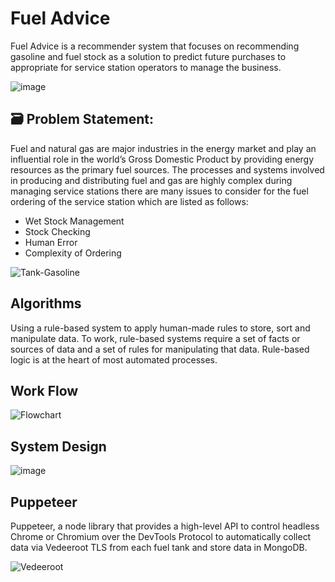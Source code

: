 
# Fuel Advice

Fuel Advice is a recommender system that focuses on recommending gasoline and fuel stock as a solution to predict future purchases to appropriate 
for service station operators to manage the business.

![image](https://user-images.githubusercontent.com/74519762/204438750-320b055a-3664-4c2f-8bef-80e43dd3a56a.png)


## 🗃️ Problem Statement: 
Fuel and natural gas are major industries in the energy market and play an influential role in the world’s Gross Domestic Product by providing energy resources as the primary fuel sources. The processes and systems involved in producing and distributing fuel and gas are highly complex during managing service stations there are many issues to consider for the fuel ordering of the service station which are listed as follows:

  - Wet Stock Management
  - Stock Checking
  - Human Error
  - Complexity of Ordering
  
  ![Tank-Gasoline](https://user-images.githubusercontent.com/74519762/218240203-87de20ad-6468-47a4-addd-6d1272093eb5.png)

## Algorithms  
Using a rule-based system to apply human-made rules to store, sort and manipulate data. To work, rule-based systems require a set of facts or sources of data and a set of rules for manipulating that data. Rule-based logic is at the heart of most automated processes.

## Work Flow
![Flowchart](https://user-images.githubusercontent.com/74519762/210126466-84e1929d-46da-4973-9196-b615b351c281.PNG)

## System Design
![image](https://user-images.githubusercontent.com/74519762/218239798-926384a6-6459-4630-b124-48ceb9a7a795.png)

## Puppeteer
Puppeteer, a node library that provides a high-level API to control headless Chrome or Chromium over the DevTools Protocol to automatically collect data via Vedeeroot TLS from each fuel tank and store data in MongoDB.

![Vedeeroot](https://user-images.githubusercontent.com/74519762/195978907-33fb553b-b7e0-4f8c-8f4b-2f7676ee8d13.PNG)



